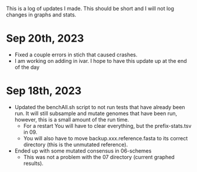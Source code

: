 This is a log of updates I made. This should be short and
  I will not log changes in graphs and stats.

# Sep 20th, 2023

- Fixed a couple errors in stich that caused crashes.
- I am working on adding in ivar. I hope to have this
  update up at the end of the day

# Sep 18th, 2023

- Updated the benchAll.sh script to not run tests that have
  already been run. It will still subsample and mutate
  genomes that have been run, however, this is a small
  amount of the run time.
  - For a restart You will have to clear everything, but
    the prefix-stats.tsv in 09.
  - You will also have to move backup.xxx.reference.fasta
    to its correct directory (this is the unmutated 
    reference).
- Ended up with some mutated consensus in 06-schemes
  - This was not a problem with the 07 directory (current
    graphed results).
